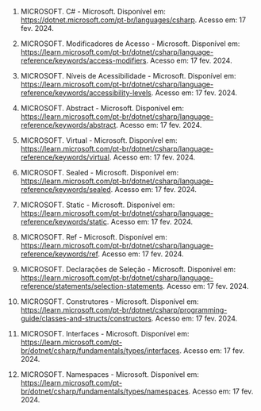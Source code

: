 1. MICROSOFT. C# - Microsoft. Disponível em: https://dotnet.microsoft.com/pt-br/languages/csharp. Acesso em: 17 fev. 2024.

2. MICROSOFT. Modificadores de Acesso - Microsoft. Disponível em: https://learn.microsoft.com/pt-br/dotnet/csharp/language-reference/keywords/access-modifiers. Acesso em: 17 fev. 2024.

3. MICROSOFT. Níveis de Acessibilidade - Microsoft. Disponível em: https://learn.microsoft.com/pt-br/dotnet/csharp/language-reference/keywords/accessibility-levels. Acesso em: 17 fev. 2024.

4. MICROSOFT. Abstract - Microsoft. Disponível em: https://learn.microsoft.com/pt-br/dotnet/csharp/language-reference/keywords/abstract. Acesso em: 17 fev. 2024.

5. MICROSOFT. Virtual - Microsoft. Disponível em: https://learn.microsoft.com/pt-br/dotnet/csharp/language-reference/keywords/virtual. Acesso em: 17 fev. 2024.

6. MICROSOFT. Sealed - Microsoft. Disponível em: https://learn.microsoft.com/pt-br/dotnet/csharp/language-reference/keywords/sealed. Acesso em: 17 fev. 2024.

7. MICROSOFT. Static - Microsoft. Disponível em: https://learn.microsoft.com/pt-br/dotnet/csharp/language-reference/keywords/static. Acesso em: 17 fev. 2024.

8. MICROSOFT. Ref - Microsoft. Disponível em: https://learn.microsoft.com/pt-br/dotnet/csharp/language-reference/keywords/ref. Acesso em: 17 fev. 2024.

9. MICROSOFT. Declarações de Seleção - Microsoft. Disponível em: https://learn.microsoft.com/pt-br/dotnet/csharp/language-reference/statements/selection-statements. Acesso em: 17 fev. 2024.

10. MICROSOFT. Construtores - Microsoft. Disponível em: https://learn.microsoft.com/pt-br/dotnet/csharp/programming-guide/classes-and-structs/constructors. Acesso em: 17 fev. 2024.

11. MICROSOFT. Interfaces - Microsoft. Disponível em: https://learn.microsoft.com/pt-br/dotnet/csharp/fundamentals/types/interfaces. Acesso em: 17 fev. 2024.

12. MICROSOFT. Namespaces - Microsoft. Disponível em: https://learn.microsoft.com/pt-br/dotnet/csharp/fundamentals/types/namespaces. Acesso em: 17 fev. 2024.
